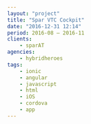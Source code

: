 ```yaml
---
layout: "project"
title: "Spar VTC Cockpit"
date: "2016-12-31 12:14"
period: 2016-08 – 2016-11
clients:
    - sparAT
agencies:
    - hybridheroes
tags:
    - ionic
    - angular
    - javascript
    - html
    - iOS
    - cordova
    - app
---
```

